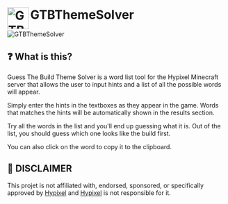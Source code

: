 # GTBThemeSolver <a target="_blank" href="https://github.com/Fastxyz/GTBThemeSolver"><img align="left" alt="GTBThemeSolver" width="50px" src="https://i.imgur.com/otyjVKo.png"></a>

<img alt="GTBThemeSolver" src="https://i.imgur.com/Dc2Kjxu.png">

## ❓ What is this?

Guess The Build Theme Solver is a word list tool for the Hypixel Minecraft server that allows the user to input hints and a list of all the possible words will appear.

Simply enter the hints in the textboxes as they appear in the game. Words that matches the hints will be automatically shown in the results section.

Try all the words in the list and you'll end up guessing what it is. Out of the list, you should guess which one looks like the build first.

You can also click on the word to copy it to the clipboard.

## 📜 **DISCLAIMER**

This projet is not affiliated with, endorsed, sponsored, or specifically approved by [Hypixel](https://hypixel.net) and [Hypixel](https://hypixel.net) is not responsible for it.
